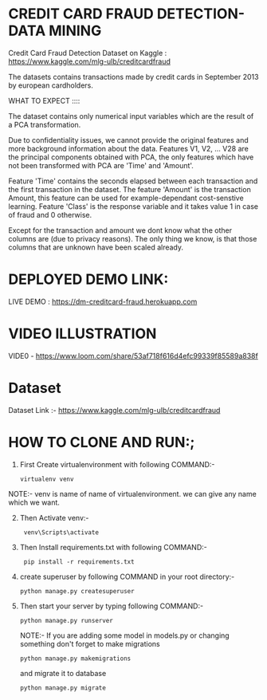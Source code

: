 # CREDIT CARD FRAUD DETECTION- DATA MINING

Credit Card Fraud Detection Dataset on Kaggle : https://www.kaggle.com/mlg-ulb/creditcardfraud

The datasets contains transactions made by credit cards in September 2013 by european cardholders.

WHAT TO EXPECT ::::

The dataset contains only numerical input variables which are the result of a PCA transformation.

Due to confidentiality issues, we cannot provide the original features and more background information about the data. Features V1, V2, … V28 are the principal components obtained with PCA, the only features which have not been transformed with PCA are 'Time' and 'Amount'.

Feature 'Time' contains the seconds elapsed between each transaction and the first transaction in the dataset. The feature 'Amount' is the transaction Amount, this feature can be used for example-dependant cost-senstive learning. Feature 'Class' is the response variable and it takes value 1 in case of fraud and 0 otherwise.

Except for the transaction and amount we dont know what the other columns are (due to privacy reasons). The only thing we know, is that those columns that are unknown have been scaled already.

# DEPLOYED DEMO LINK:
LIVE DEMO : https://dm-creditcard-fraud.herokuapp.com






# VIDEO ILLUSTRATION 
VIDE0 - https://www.loom.com/share/53af718f616d4efc99339f85589a838f







# Dataset 
Dataset Link :- https://www.kaggle.com/mlg-ulb/creditcardfraud


# HOW TO CLONE AND RUN:;

1)  First  Create virtualenvironment with following COMMAND:-

        virtualenv venv

 NOTE:- venv is name of name of virtualenvironment. we can give any name which we want.

2) Then Activate venv:-

        venv\Scripts\activate

3) Then Install requirements.txt with following COMMAND:-

        pip install -r requirements.txt


4)  create superuser by following COMMAND in your root directory:-

        python manage.py createsuperuser

5)  Then start your server by typing following COMMAND:-

        python manage.py runserver







    NOTE:- If you are adding some model in models.py or changing something don't forget to make migrations 

        python manage.py makemigrations

    and migrate it to database

        python manage.py migrate


